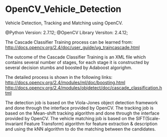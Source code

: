 # OpenCV_Vehicle_Detection
Vehicle Detection, Tracking and Matching using OpenCV.

@Python Version: 2.7.12;
@OpenCV Library Versiton: 2.4.12;

The Cascade Classifier Training process can be learned from: http://docs.opencv.org/2.4/doc/user_guide/ug_traincascade.html

The outcome of the Cascade Classifier Training is an XML file which contains several number of stages, for each stage it is constructed by several decision stumbs and boosted by Adaboost algorighm.

The detailed process is shown in the following links:
http://docs.opencv.org/2.4/modules/ml/doc/boosting.html
http://docs.opencv.org/2.4/modules/objdetect/doc/cascade_classification.html

The detection job is based on the Viola-Jones object detection framework and done through the interface provided by OpenCV.
The tracking job is based on the Mean-shift tracking algorithm and done through the interface provided by OpenCV.
The vehicle matching job is based on the SIFT(Scale-Invariant Feature Transform) algorithm for feature extraction & description and using the kNN algorithm to do the matching between the candidates.
